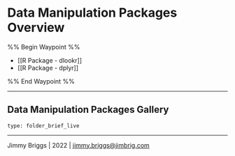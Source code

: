 # Data Manipulation Packages Overview

%% Begin Waypoint %%
- [[R Package - dlookr]]
- [[R Package - dplyr]]

%% End Waypoint %%

---

## Data Manipulation Packages Gallery

````ccard
type: folder_brief_live
````

---

Jimmy Briggs | 2022 | <jimmy.briggs@jimbrig.com>
